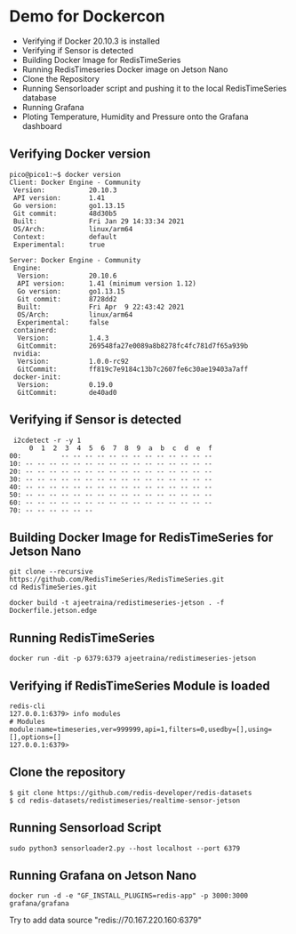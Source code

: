 # Demo for Dockercon

- Verifying if Docker 20.10.3 is installed 
- Verifying if Sensor is detected
- Building Docker Image for RedisTimeSeries
- Running RedisTimeseries Docker image on Jetson Nano
- Clone the Repository
- Running Sensorloader script and pushing it to the local RedisTimeSeries database
- Running Grafana 
- Ploting Temperature, Humidity and Pressure onto the Grafana dashboard


## Verifying Docker version

```
pico@pico1:~$ docker version
Client: Docker Engine - Community
 Version:           20.10.3
 API version:       1.41
 Go version:        go1.13.15
 Git commit:        48d30b5
 Built:             Fri Jan 29 14:33:34 2021
 OS/Arch:           linux/arm64
 Context:           default
 Experimental:      true

Server: Docker Engine - Community
 Engine:
  Version:          20.10.6
  API version:      1.41 (minimum version 1.12)
  Go version:       go1.13.15
  Git commit:       8728dd2
  Built:            Fri Apr  9 22:43:42 2021
  OS/Arch:          linux/arm64
  Experimental:     false
 containerd:
  Version:          1.4.3
  GitCommit:        269548fa27e0089a8b8278fc4fc781d7f65a939b
 nvidia:
  Version:          1.0.0-rc92
  GitCommit:        ff819c7e9184c13b7c2607fe6c30ae19403a7aff
 docker-init:
  Version:          0.19.0
  GitCommit:        de40ad0
 ```
 

## Verifying if Sensor is detected

```
 i2cdetect -r -y 1
     0  1  2  3  4  5  6  7  8  9  a  b  c  d  e  f
00:          -- -- -- -- -- -- -- -- -- -- -- -- --
10: -- -- -- -- -- -- -- -- -- -- -- -- -- -- -- --
20: -- -- -- -- -- -- -- -- -- -- -- -- -- -- -- --
30: -- -- -- -- -- -- -- -- -- -- -- -- -- -- -- --
40: -- -- -- -- -- -- -- -- -- -- -- -- -- -- -- --
50: -- -- -- -- -- -- -- -- -- -- -- -- -- -- -- --
60: -- -- -- -- -- -- -- -- -- -- -- -- -- -- -- --
70: -- -- -- -- -- --
```


## Building Docker Image for RedisTimeSeries for Jetson Nano

```
git clone --recursive https://github.com/RedisTimeSeries/RedisTimeSeries.git
cd RedisTimeSeries.git
```

```
docker build -t ajeetraina/redistimeseries-jetson . -f Dockerfile.jetson.edge
```

## Running RedisTimeSeries 


```
docker run -dit -p 6379:6379 ajeetraina/redistimeseries-jetson
```

## Verifying if RedisTimeSeries Module is loaded

```
redis-cli
127.0.0.1:6379> info modules
# Modules
module:name=timeseries,ver=999999,api=1,filters=0,usedby=[],using=[],options=[]
127.0.0.1:6379>
```

## Clone the repository

```
$ git clone https://github.com/redis-developer/redis-datasets
$ cd redis-datasets/redistimeseries/realtime-sensor-jetson
```

## Running Sensorload Script

```
sudo python3 sensorloader2.py --host localhost --port 6379
```


## Running Grafana on Jetson Nano


```
docker run -d -e "GF_INSTALL_PLUGINS=redis-app" -p 3000:3000 grafana/grafana
```

Try to add data source "redis://70.167.220.160:6379"


